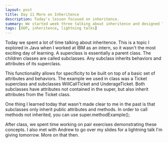 ```yaml
---
layout: post
title: Day 11 More on Inheritence
description: Today's lesson focused on inheritence. 
summary: We started week three talking about inheritence and designed Ticket classes to demonstrate.
tags: [OOP, inheritence, lightning talks]
---
```


Today we spent a lot of time talking about inheritence. This is a topic I explored in Java when I worked at IBM as an intern, so it wasn't the most exciting day of learning. A superclass is essentially a parent class. The children classes are called subclasses. Any subclass inherits behaviors and attributes of its superclass. 

This functionality allows for specificity to be built on top of a basic set of attributes and behaviors. The example we used in class was a Ticket superclass and subclasses WillCallTicket and UnderageTicket. Both subclasses have attributes not contained in the super, but also inherit attributes from the Ticket class.

One thing I learned today that wasn't made clear to me in the past is that subclasses only inherit public attributes and methods. In order to call methods not inherited, you can use super.methodExample();

After class, we spent time working on pair exercises demonstrating these concepts. I also met with Andrew to go over my slides for a lightning talk I'm giving tomorrow. More on that then. 
